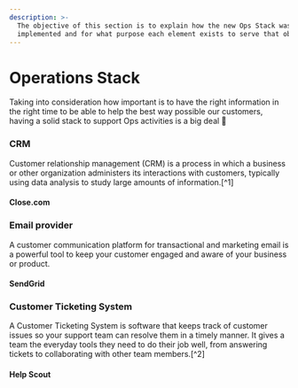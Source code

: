 ```yaml
---
description: >-
  The objective of this section is to explain how the new Ops Stack was
  implemented and for what purpose each element exists to serve that objective.
---
```


# Operations Stack

Taking into consideration how important is to have the right information in the right time to be able to help the best way possible our customers, having a solid stack to support Ops activities is a big deal 💪

### CRM

Customer relationship management (CRM) is a process in which a business or other organization administers its interactions with customers, typically using data analysis to study large amounts of information.\[^1]

#### **Close.com**

### Email provider

A customer communication platform for transactional and marketing email is a powerful tool to keep your customer engaged and aware of your business or product.

#### **SendGrid**

### Customer Ticketing System

A Customer Ticketing System is software that keeps track of customer issues so your support team can resolve them in a timely manner. It gives a team the everyday tools they need to do their job well, from answering tickets to collaborating with other team members.\[^2]

#### **Help Scout**
